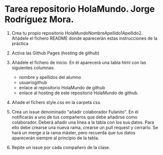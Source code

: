 # Tarea repositorio HolaMundo. Jorge Rodríguez Mora.

1. Crea tu propio repositorio HolaMundoNombreApellido1Apellido2. Añádele el fichero README donde aparecerán estas instrucciones de la práctica
2. Activa las Github Pages (hosting de github)
3. Añádele el fichero de inicio. En él aparecerá una tabla html con las siguientes columnas:

    - nombre y apellidos del alumno
    - usuariogithub
    - enlace al repositorio HolaMundo de github
    - enlace al hosting de este repositorio HolaMundo de github.

4. Añade el fichero style.css en la carpeta css. 
5. Crea un issue denominado "añadir colaborador Fulanito". En él notificarás a uno de tus compañeros que debe añadirse como colaborador. Deberá añadir una línea a la tabla con los sus datos. Para ello debe crearse una nueva rama, crearse un pull request y cerrarlo. Se hará un merge a la rama máster, pero recuerda que tus datos aparecerán  siempre al principio de la tabla.
6. Repite un issue por cada compañero de la clase.

